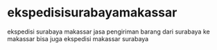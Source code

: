 # ekspedisisurabayamakassar
ekspedisi surabaya makassar jasa pengiriman barang dari surabaya ke makassar bisa juga ekspedisi makassar surabaya
